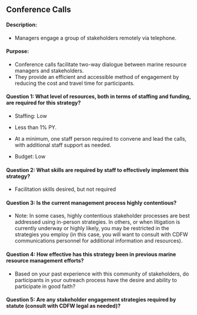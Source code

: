 ## Conference Calls
#### Description: 
- Managers engage a group of stakeholders remotely via telephone.

#### Purpose:
-   Conference calls facilitate two-way dialogue between marine resource managers and stakeholders.
-   They provide an efficient and accessible method of engagement by reducing the cost and travel time for participants. 

#### Question 1: What level of resources, both in terms of staffing and funding, are required for this strategy?
-	Staffing: Low
  -    Less than 1% PY.
  -    At a minimum, one staff person required to convene and lead the calls, with additional staff support as needed.

-	Budget: Low

#### Question 2: What skills are required by staff to effectively implement this strategy?
-	Facilitation skills desired, but not required

#### Question 3: Is the current management process highly contentious? 
-  Note: In some cases, highly contentious stakeholder processes are best addressed using in-person strategies. In others, or when litigation is currently underway or highly likely, you may be restricted in the strategies you employ (in this case, you will want to consult with CDFW communications personnel for additional information and resources). 

#### Question 4: How effective has this strategy been in previous marine resource management efforts? 
-  Based on your past experience with this community of stakeholders, do participants in your outreach process have the desire and ability to participate in good faith? 

#### Question 5: Are any stakeholder engagement strategies required by statute (consult with CDFW legal as needed)?
